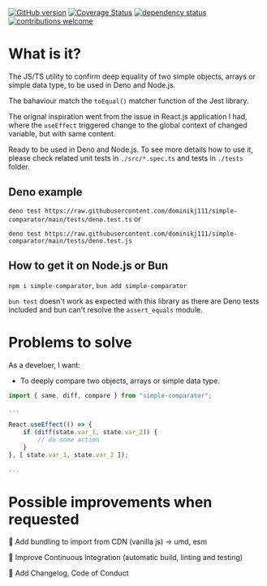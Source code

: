 
<!-- markdownlint-disable MD041 -->

[![GitHub version](https://d25lcipzij17d.cloudfront.net/badge.svg?id=gh&type=6&v=1.1.0&x2=0)](https://d25lcipzij17d.cloudfront.net/badge.svg?id=gh&type=6&v=1.1.0&x2=0)
[![Coverage Status](https://coveralls.io/repos/boennemann/badges/badge.svg)](https://coveralls.io/r/boennemann/badges)
[![dependency status](https://deps.rs/crate/autocfg/1.1.0/status.svg)](https://deps.rs/crate/autocfg/1.1.0)
[![contributions welcome](https://img.shields.io/badge/contributions-welcome-brightgreen.svg?style=flat)](https://github.com/dwyl/esta/issues)

# What is it?

The JS/TS utility to confirm deep equality of two simple objects, arrays or simple data type, to be used in Deno and Node.js.

The bahaviour match the `toEqual()` matcher function of the Jest library.

The orignal inspiration went from the issue in React.js application I had, where the `useEffect` triggered change to the global context of changed variable, but with same content.

Ready to be used in Deno and Node.js. To see more details how to use it, please check related unit tests in `./src/*.spec.ts` and tests in `./tests` folder.

## Deno example

`deno test https://raw.githubusercontent.com/dominikj111/simple-comparator/main/tests/deno.test.ts` or

`deno test https://raw.githubusercontent.com/dominikj111/simple-comparator/main/tests/deno.test.js`

## How to get it on Node.js or Bun

`npm i simple-comparator`, `bun add simple-comparator`

`bun test` doesn't work as expected with this library as there are Deno tests included and bun can't resolve the `assert_equals` module.

# Problems to solve

As a develoer, I want:

- To deeply compare two objects, arrays or simple data type.

```ts
import { same, diff, compare } from "simple-comparator";

...

React.useEffect(() => {
    if (diff(state.var_1, state.var_2)) {
        // do some action
    }
}, [ state.var_1, state.var_2 ]);

...
```

# Possible improvements when requested

:black_square_button: Add bundling to import from CDN (vanilla js) -> umd, esm

:black_square_button: Improve Continuous Integration (automatic build, linting and testing)

:black_square_button: Add Changelog, Code of Conduct
